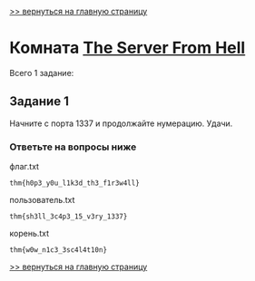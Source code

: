 [>> вернуться на главную страницу](https://github.com/BEPb/tryhackme/blob/master/README.md)

# Комната [The Server From Hell](https://tryhackme.com/r/room/theserverfromhell) 

Всего 1 заданиe:
## Задание 1
Начните с порта 1337 и продолжайте нумерацию.
Удачи.
### Ответьте на вопросы ниже
флаг.txt
```commandline
thm{h0p3_y0u_l1k3d_th3_f1r3w4ll}
```
пользователь.txt
```commandline
thm{sh3ll_3c4p3_15_v3ry_1337}
```
корень.txt
```commandline
thm{w0w_n1c3_3sc4l4t10n}
```


[>> вернуться на главную страницу](https://github.com/BEPb/tryhackme/blob/master/README.md)